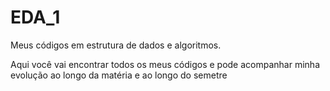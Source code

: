 # EDA_1
Meus códigos em estrutura de dados e algoritmos.

Aqui você vai encontrar todos os meus códigos e pode acompanhar minha evolução ao longo da matéria e ao longo do semetre

